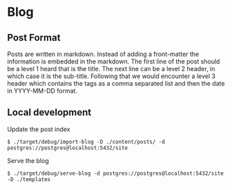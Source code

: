 # Blog

## Post Format

Posts are written in markdown. Instead of adding a front-matter the information
is embedded in the markdown. The first line of the post should be a level 1
heard that is the title. The next line can be a level 2 header, in which case it
is the sub-title. Following that we would encounter a level 3 header which
contains the tags as a comma separated list and then the date in YYYY-MM-DD
format.

## Local development

Update the post index

```shell
$ ./target/debug/import-blog -D ./content/posts/ -d postgres://postgres@localhost:5432/site
```

Serve the blog

```shell
$ ./target/debug/serve-blog -d postgres://postgres@localhost:5432/site -D ./templates
```
